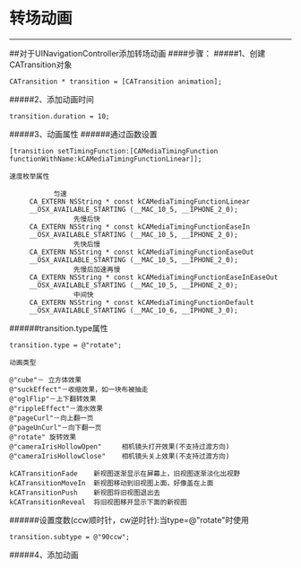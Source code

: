 # 转场动画

---

##对于UINavigationController添加转场动画
####步骤：
#####1、创建CATransition对象
```
CATransition * transition = [CATransition animation];
```
#####2、添加动画时间
```
transition.duration = 10;
```
#####3、动画属性
######通过函数设置
```
[transition setTimingFunction:[CAMediaTimingFunction functionWithName:kCAMediaTimingFunctionLinear]];
```
    速度枚举属性
```
           匀速
     CA_EXTERN NSString * const kCAMediaTimingFunctionLinear
     __OSX_AVAILABLE_STARTING (__MAC_10_5, __IPHONE_2_0);
                先慢后快
     CA_EXTERN NSString * const kCAMediaTimingFunctionEaseIn
     __OSX_AVAILABLE_STARTING (__MAC_10_5, __IPHONE_2_0);
                先快后慢
     CA_EXTERN NSString * const kCAMediaTimingFunctionEaseOut
     __OSX_AVAILABLE_STARTING (__MAC_10_5, __IPHONE_2_0);
                先慢后加速再慢
     CA_EXTERN NSString * const kCAMediaTimingFunctionEaseInEaseOut
     __OSX_AVAILABLE_STARTING (__MAC_10_5, __IPHONE_2_0);
                中间快
     CA_EXTERN NSString * const kCAMediaTimingFunctionDefault
     __OSX_AVAILABLE_STARTING (__MAC_10_6, __IPHONE_3_0);
```
######transition.type属性
```
transition.type = @"rotate";
```
    动画类型
```
@"cube"－ 立方体效果  
@"suckEffect"－收缩效果，如一块布被抽走   
@"oglFlip"－上下翻转效果   
@"rippleEffect"－滴水效果  
@"pageCurl"－向上翻一页  
@"pageUnCurl"－向下翻一页 
@"rotate" 旋转效果 
@"cameraIrisHollowOpen"     相机镜头打开效果(不支持过渡方向)
@"cameraIrisHollowClose"    相机镜头关上效果(不支持过渡方向)

kCATransitionFade    新视图逐渐显示在屏幕上，旧视图逐渐淡化出视野
kCATransitionMoveIn  新视图移动到旧视图上面，好像盖在上面
kCATransitionPush    新视图将旧视图退出去
kCATransitionReveal  将旧视图移开显示下面的新视图
```
######设置度数(ccw顺时针，cw逆时针):当type=@"rotate"时使用
```
transition.subtype = @"90ccw";
```
#####4、添加动画
```

```

